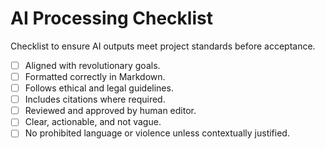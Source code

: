 # AI Processing Checklist

Checklist to ensure AI outputs meet project standards before acceptance.

- [ ] Aligned with revolutionary goals.
- [ ] Formatted correctly in Markdown.
- [ ] Follows ethical and legal guidelines.
- [ ] Includes citations where required.
- [ ] Reviewed and approved by human editor.
- [ ] Clear, actionable, and not vague.
- [ ] No prohibited language or violence unless contextually justified.